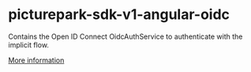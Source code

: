 # picturepark-sdk-v1-angular-oidc

Contains the Open ID Connect OidcAuthService to authenticate with the implicit flow.

[More information](https://github.com/Picturepark/Picturepark.SDK.TypeScript/blob/master/docs/picturepark-sdk-v1-angular-oidc/README.md)
